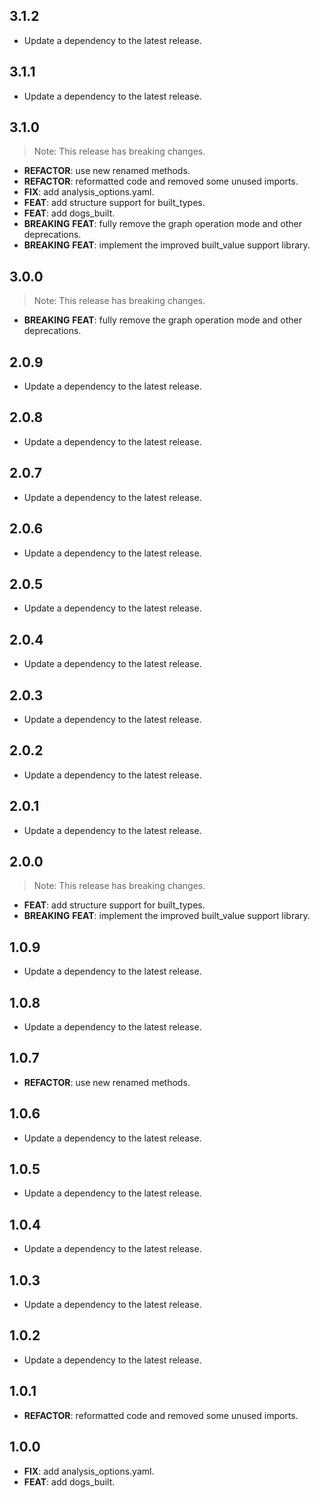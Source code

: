 ## 3.1.2

 - Update a dependency to the latest release.

## 3.1.1

 - Update a dependency to the latest release.

## 3.1.0

> Note: This release has breaking changes.

 - **REFACTOR**: use new renamed methods.
 - **REFACTOR**: reformatted code and removed some unused imports.
 - **FIX**: add analysis_options.yaml.
 - **FEAT**: add structure support for built_types.
 - **FEAT**: add dogs_built.
 - **BREAKING** **FEAT**: fully remove the graph operation mode and other deprecations.
 - **BREAKING** **FEAT**: implement the improved built_value support library.

## 3.0.0

> Note: This release has breaking changes.

 - **BREAKING** **FEAT**: fully remove the graph operation mode and other deprecations.

## 2.0.9

 - Update a dependency to the latest release.

## 2.0.8

 - Update a dependency to the latest release.

## 2.0.7

 - Update a dependency to the latest release.

## 2.0.6

 - Update a dependency to the latest release.

## 2.0.5

 - Update a dependency to the latest release.

## 2.0.4

 - Update a dependency to the latest release.

## 2.0.3

 - Update a dependency to the latest release.

## 2.0.2

 - Update a dependency to the latest release.

## 2.0.1

 - Update a dependency to the latest release.

## 2.0.0

> Note: This release has breaking changes.

 - **FEAT**: add structure support for built_types.
 - **BREAKING** **FEAT**: implement the improved built_value support library.

## 1.0.9

 - Update a dependency to the latest release.

## 1.0.8

 - Update a dependency to the latest release.

## 1.0.7

 - **REFACTOR**: use new renamed methods.

## 1.0.6

 - Update a dependency to the latest release.

## 1.0.5

 - Update a dependency to the latest release.

## 1.0.4

 - Update a dependency to the latest release.

## 1.0.3

 - Update a dependency to the latest release.

## 1.0.2

 - Update a dependency to the latest release.

## 1.0.1

 - **REFACTOR**: reformatted code and removed some unused imports.

## 1.0.0

 - **FIX**: add analysis_options.yaml.
 - **FEAT**: add dogs_built.